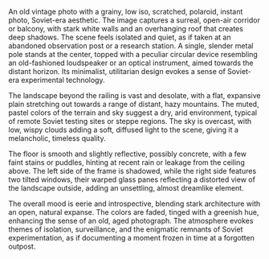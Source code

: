 An old vintage photo with a grainy, low iso, scratched, polaroid, instant photo, Soviet-era aesthetic. The image captures a surreal, open-air corridor or balcony, with stark white walls and an overhanging roof that creates deep shadows. The scene feels isolated and quiet, as if taken at an abandoned observation post or a research station. A single, slender metal pole stands at the center, topped with a peculiar circular device resembling an old-fashioned loudspeaker or an optical instrument, aimed towards the distant horizon. Its minimalist, utilitarian design evokes a sense of Soviet-era experimental technology.

The landscape beyond the railing is vast and desolate, with a flat, expansive plain stretching out towards a range of distant, hazy mountains. The muted, pastel colors of the terrain and sky suggest a dry, arid environment, typical of remote Soviet testing sites or steppe regions. The sky is overcast, with low, wispy clouds adding a soft, diffused light to the scene, giving it a melancholic, timeless quality.

The floor is smooth and slightly reflective, possibly concrete, with a few faint stains or puddles, hinting at recent rain or leakage from the ceiling above. The left side of the frame is shadowed, while the right side features two tilted windows, their warped glass panes reflecting a distorted view of the landscape outside, adding an unsettling, almost dreamlike element.

The overall mood is eerie and introspective, blending stark architecture with an open, natural expanse. The colors are faded, tinged with a greenish hue, enhancing the sense of an old, aged photograph. The atmosphere evokes themes of isolation, surveillance, and the enigmatic remnants of Soviet experimentation, as if documenting a moment frozen in time at a forgotten outpost.